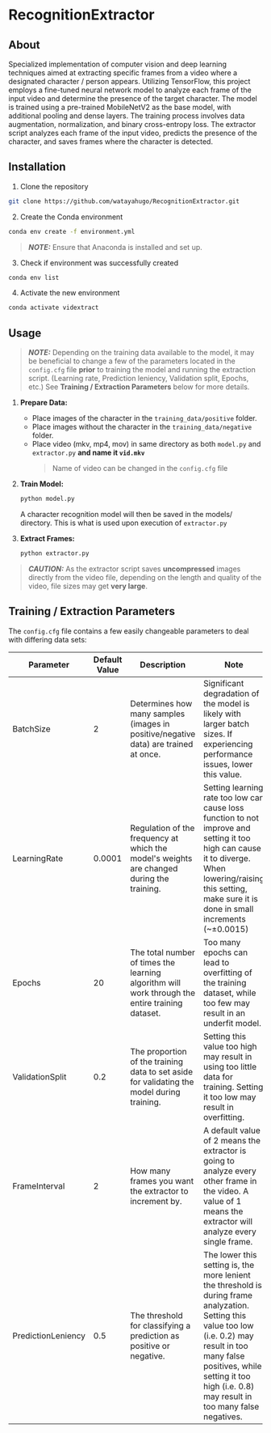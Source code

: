 # RecognitionExtractor

## About

Specialized implementation of computer vision and deep learning techniques aimed at extracting specific frames from a video where a designated character / person appears. Utilizing TensorFlow, this project employs a fine-tuned neural network model to analyze each frame of the input video and determine the presence of the target character. The model is trained using a pre-trained MobileNetV2 as the base model, with additional pooling and dense layers. The training process involves data augmentation, normalization, and binary cross-entropy loss. The extractor script analyzes each frame of the input video, predicts the presence of the character, and saves frames where the character is detected.


## Installation

1. Clone the repository

```bash
git clone https://github.com/watayahugo/RecognitionExtractor.git
```

2. Create the Conda environment

```bash
conda env create -f environment.yml
```
> **_NOTE:_** Ensure that Anaconda is installed and set up.


3. Check if environment was successfully created

```bash
conda env list
```

4. Activate the new environment

```bash
conda activate vidextract
```


## Usage

> **_NOTE:_** Depending on the training data available to the model, it may be beneficial to change a few of the parameters located in the `config.cfg` file **prior** to training the model and running the extraction script. (Learning rate, Prediction leniency, Validation split, Epochs, etc.) See **Training / Extraction Parameters** below for more details.

1. **Prepare Data:**

   - Place images of the character in the `training_data/positive` folder.
   - Place images without the character in the `training_data/negative` folder.
   - Place video (mkv, mp4, mov) in same directory as both `model.py` and `extractor.py` **and name it `vid.mkv`**
     > Name of video can be changed in the `config.cfg` file



2. **Train Model:**

   ```bash
   python model.py
   ```

   A character recognition model will then be saved in the models/ directory. This is what is used upon execution of `extractor.py`

4. **Extract Frames:**
   ```bash
   python extractor.py
   ```


> **_CAUTION:_** As the extractor script saves **uncompressed** images directly from the video file, depending on the length and quality of the video, file sizes may get **very large**.


## Training / Extraction Parameters

The `config.cfg` file contains a few easily changeable parameters to deal with differing data sets:

| Parameter           | Default Value | Description                                                                                             | Note                                                                                                                                                  |
|---------------------|---------------|---------------------------------------------------------------------------------------------------------|-------------------------------------------------------------------------------------------------------------------------------------------------------|
| BatchSize           | 2             | Determines how many samples (images in positive/negative data) are trained at once.                     | Significant degradation of the model is likely with larger batch sizes. If experiencing performance issues, lower this value.                         |
| LearningRate        | 0.0001        | Regulation of the frequency at which the model's weights are changed during the training.               | Setting learning rate too low can cause loss function to not improve and setting it too high can cause it to diverge. When lowering/raising this setting, make sure it is done in small increments (~±0.0015) |
| Epochs              | 20            | The total number of times the learning algorithm will work through the entire training dataset.         | Too many epochs can lead to overfitting of the training dataset, while too few may result in an underfit model.                                      |
| ValidationSplit     | 0.2           | The proportion of the training data to set aside for validating the model during training.              | Setting this value too high may result in using too little data for training. Setting it too low may result in overfitting.                         |
| FrameInterval       | 2             | How many frames you want the extractor to increment by.                                                | A default value of 2 means the extractor is going to analyze every other frame in the video. A value of 1 means the extractor will analyze every single frame. |
| PredictionLeniency  | 0.5           | The threshold for classifying a prediction as positive or negative.                                    | The lower this setting is, the more lenient the threshold is during frame analyzation. Setting this value too low (i.e. 0.2) may result in too many false positives, while setting it too high (i.e. 0.8) may result in too many false negatives.                |

